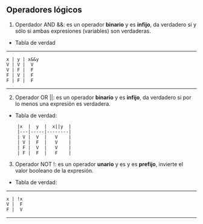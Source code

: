 
## Operadores lógicos

1. Operdador AND &&: es un operador **binario**
   y es **infijo**, da verdadero si y sólo
   si ambas expresiones (variables) son verdaderas.

* Tabla de verdad
------------
    x | y | x&&y
    V | V |  V
    V | F |  F
    F | V |  F
    F | F |  F

------------
2. Operador OR ||:  es un operador **binario**
   y es **infijo**, da verdadero si por
   lo menos una expresión es verdadera.

* Tabla de verdad:
```
    |x  |  y  |  x||y  |
    |---|-----|--------|
    | V |  V  |   V    |
    | V |  F  |   V    |
    | F |  V  |   V    |
    | F |  F  |   F    |
```

3. Operador NOT !: es un operador **unario** y es
   y es **prefijo**, invierte el valor booleano de 
   la expresión.

* Tabla de verdad:

---------------
    x | !x
    V |  F
    F |  V
---------------
  